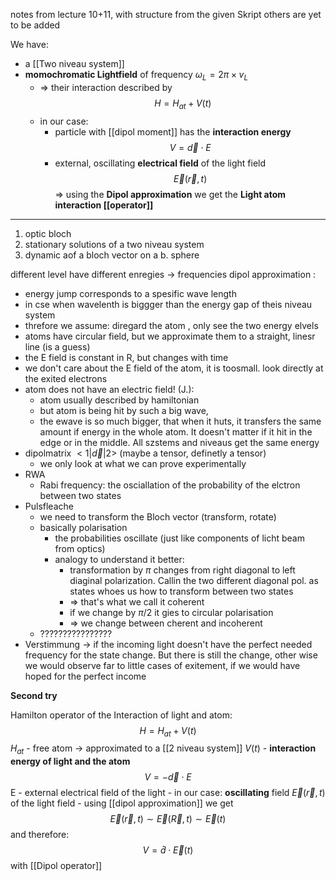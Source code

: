 notes from lecture 10+11, with structure from the given Skript others are yet to be added

We have: 
- a [[Two niveau system]] 
- **momochromatic Lightfield** of frequency $\omega_L = 2 \pi \times v_L$ 
	- => their interaction described by$$H = H_{at} + V(t)$$
	- in our case: 
		- particle with [[dipol moment]] has the **interaction energy** $$V = \vec d \cdot E$$
		- external, oscillating **electrical field** of the light field $$\vec E (\vec r, t)$$
		=> using the **Dipol approximation** we get the **Light atom interaction [[operator]]**  


--------------------------------
1. optic bloch 
2. stationary solutions of a two niveau system
3. dynamic aof a bloch vector on a b. sphere 

different level have different enregies -> frequencies 
dipol approximation :
- energy jump corresponds to a spesific wave length 
- in cse when wavelenth is biggger than the energy gap of theis niveau system 
- threfore we assume: diregard the atom , only see the two energy elvels 
- atoms have circular field, but we approximate them to a straight, linesr line (is a guess)
- the E field is constant in R, but changes with time
- we don't care about the E field of the atom, it is toosmall. look directly at the exited electrons 
- atom does not have an electric field! (J.): 
	- atom usually described by hamiltonian 
	- but atom is being hit by such a big wave, 
	- the ewave is so much bigger, that when it huts, it transfers the same amount if energy in the whole atom. It doesn't matter if it hit in the edge or in the middle. All szstems and niveaus get the same energy
- dipolmatrix $< 1|\vec d |2>$ (maybe a tensor, definetly a tensor)
	- we only look at what we can prove experimentally
- RWA  
	- Rabi frequency: the osciallation of the probability of the elctron between two states  
- Pulsfleache 
	- we need to transform the Bloch vector (transform, rotate)
	- basically polarisation 
		- the probabilities oscillate (just like components of licht beam from optics)
		- analogy to understand it better:
			- transformation by $\pi$ changes from right diagonal to left diaginal polarization. Callin the two different diagonal pol. as states whoes us how to transform between two states 
			- => that's what we call it coherent
			- if we change by $\pi/2$ it gies to circular polarisation
			- => we change between cherent and incoherent 
	- ????????????????
- Verstimmung -> if the incoming light doesn't have the perfect needed frequency for the state change. But there is still the change, other wise we would observe far to little cases of exitement, if we would have hoped for the perfect income




**Second try**

Hamilton operator of the Interaction of light and atom: $$H = H_{at} + V(t)$$
	$H_{at}$ - free atom -> approximated to a [[2 niveau system]] 
	$V(t)$ - **interaction energy of light and the atom** $$V= - \vec d \cdot E$$
		E - external electrical field of the light 
			- in our case: **oscillating** field $\vec E(\vec r, t )$ of the light field 
			- using [[dipol approximation]] we get $$\vec E (\vec r, t ) \sim \vec E (\vec R,t) 
			\sim \vec E(t)$$and therefore: $$V =  \hat d  \cdot \vec E (t) $$ 
				with [[Dipol operator]] 
			

 

 